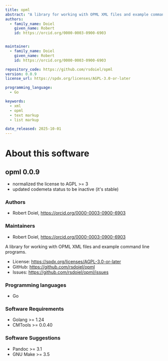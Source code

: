 ```yaml
---
title: opml
abstract: "A library for working with OPML XML files and example command line programs."
authors:
  - family_name: Doiel
    given_name: Robert
    id: https://orcid.org/0000-0003-0900-6903


maintainer:
  - family_name: Doiel
    given_name: Robert
    id: https://orcid.org/0000-0003-0900-6903

repository_code: https://github.com/rsdoiel/opml
version: 0.0.9
license_url: https://spdx.org/licenses/AGPL-3.0-or-later

programming_language:
  - Go

keywords:
  - xml
  - opml
  - text markup
  - list markup

date_released: 2025-10-01
---
```


About this software
===================

## opml 0.0.9

- normalized the license to AGPL >= 3
- updated codemeta status to be inactive (it's stable)

### Authors

- Robert Doiel, <https://orcid.org/0000-0003-0900-6903>




### Maintainers

- Robert Doiel, <https://orcid.org/0000-0003-0900-6903>


A library for working with OPML XML files and example command line programs.

- License: <https://spdx.org/licenses/AGPL-3.0-or-later>
- GitHub: <https://github.com/rsdoiel/opml>
- Issues: <https://github.com/rsdoiel/opml/issues>

### Programming languages

- Go




### Software Requirements

- Golang >= 1.24
- CMTools >= 0.0.40


### Software Suggestions

- Pandoc &gt;&#x3D; 3.1
- GNU Make &gt;&#x3D; 3.5


